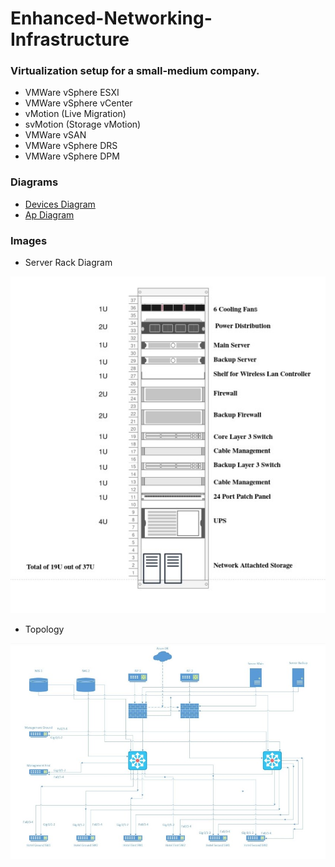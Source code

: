 # Enhanced-Networking-Infrastructure


### Virtualization setup for a small-medium company.
- VMWare vSphere ESXI
- VMWare vSphere vCenter
- vMotion (Live Migration) 
- svMotion (Storage vMotion)
- VMWare vSAN
- VMWare vSphere DRS
- VMWare vSphere DPM


### Diagrams
 
 - [Devices Diagram](./Diagrams/DevicesDiagram.pdf)
 - [Ap Diagram](./Diagrams/ApDiagram.pdf)

### Images

- Server Rack Diagram 
 
 ![Screenshot](./Images/rack.jpg)
 
 - Topology
 
 ![Screenshot](./Images/topology.jpg)
